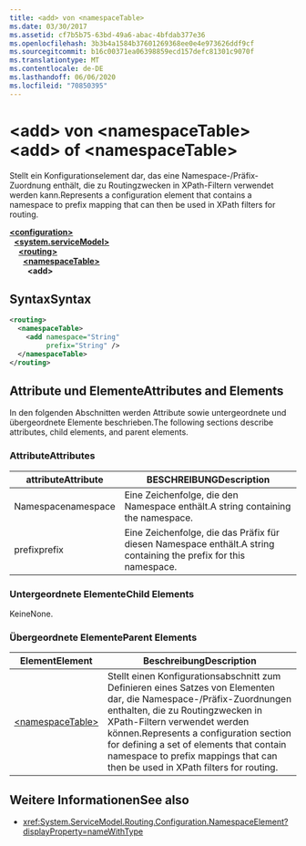 ```yaml
---
title: <add> von <namespaceTable>
ms.date: 03/30/2017
ms.assetid: cf7b5b75-63bd-49a6-abac-4bfdab377e36
ms.openlocfilehash: 3b3b4a1584b37601269368ee0e4e973626ddf9cf
ms.sourcegitcommit: b16c00371ea06398859ecd157defc81301c9070f
ms.translationtype: MT
ms.contentlocale: de-DE
ms.lasthandoff: 06/06/2020
ms.locfileid: "70850395"
---
```

# <a name="add-of-namespacetable"></a><span data-ttu-id="cd087-102">\<add> von \<namespaceTable></span><span class="sxs-lookup"><span data-stu-id="cd087-102">\<add> of \<namespaceTable></span></span>
<span data-ttu-id="cd087-103">Stellt ein Konfigurationselement dar, das eine Namespace-/Präfix-Zuordnung enthält, die zu Routingzwecken in XPath-Filtern verwendet werden kann.</span><span class="sxs-lookup"><span data-stu-id="cd087-103">Represents a configuration element that contains a namespace to prefix mapping that can then be used in XPath filters for routing.</span></span>  
  
[**\<configuration>**](../configuration-element.md)\
&nbsp;&nbsp;[**\<system.serviceModel>**](system-servicemodel.md)\
&nbsp;&nbsp;&nbsp;&nbsp;[**\<routing>**](routing.md)\
&nbsp;&nbsp;&nbsp;&nbsp;&nbsp;&nbsp;[**\<namespaceTable>**](namespacetable.md)\
&nbsp;&nbsp;&nbsp;&nbsp;&nbsp;&nbsp;&nbsp;&nbsp;**\<add>**  
  
## <a name="syntax"></a><span data-ttu-id="cd087-104">Syntax</span><span class="sxs-lookup"><span data-stu-id="cd087-104">Syntax</span></span>  
  
```xml  
<routing>
  <namespaceTable>
    <add namespace="String"
         prefix="String" />
  </namespaceTable>
</routing>
```  
  
## <a name="attributes-and-elements"></a><span data-ttu-id="cd087-105">Attribute und Elemente</span><span class="sxs-lookup"><span data-stu-id="cd087-105">Attributes and Elements</span></span>  
 <span data-ttu-id="cd087-106">In den folgenden Abschnitten werden Attribute sowie untergeordnete und übergeordnete Elemente beschrieben.</span><span class="sxs-lookup"><span data-stu-id="cd087-106">The following sections describe attributes, child elements, and parent elements.</span></span>  
  
### <a name="attributes"></a><span data-ttu-id="cd087-107">Attribute</span><span class="sxs-lookup"><span data-stu-id="cd087-107">Attributes</span></span>  
  
|<span data-ttu-id="cd087-108">attribute</span><span class="sxs-lookup"><span data-stu-id="cd087-108">Attribute</span></span>|<span data-ttu-id="cd087-109">BESCHREIBUNG</span><span class="sxs-lookup"><span data-stu-id="cd087-109">Description</span></span>|  
|---------------|-----------------|  
|<span data-ttu-id="cd087-110">Namespace</span><span class="sxs-lookup"><span data-stu-id="cd087-110">namespace</span></span>|<span data-ttu-id="cd087-111">Eine Zeichenfolge, die den Namespace enthält.</span><span class="sxs-lookup"><span data-stu-id="cd087-111">A string containing the namespace.</span></span>|  
|<span data-ttu-id="cd087-112">prefix</span><span class="sxs-lookup"><span data-stu-id="cd087-112">prefix</span></span>|<span data-ttu-id="cd087-113">Eine Zeichenfolge, die das Präfix für diesen Namespace enthält.</span><span class="sxs-lookup"><span data-stu-id="cd087-113">A string containing the prefix for this namespace.</span></span>|  
  
### <a name="child-elements"></a><span data-ttu-id="cd087-114">Untergeordnete Elemente</span><span class="sxs-lookup"><span data-stu-id="cd087-114">Child Elements</span></span>  
 <span data-ttu-id="cd087-115">Keine</span><span class="sxs-lookup"><span data-stu-id="cd087-115">None.</span></span>  
  
### <a name="parent-elements"></a><span data-ttu-id="cd087-116">Übergeordnete Elemente</span><span class="sxs-lookup"><span data-stu-id="cd087-116">Parent Elements</span></span>  
  
|<span data-ttu-id="cd087-117">Element</span><span class="sxs-lookup"><span data-stu-id="cd087-117">Element</span></span>|<span data-ttu-id="cd087-118">Beschreibung</span><span class="sxs-lookup"><span data-stu-id="cd087-118">Description</span></span>|  
|-------------|-----------------|  
|[\<namespaceTable>](namespacetable.md)|<span data-ttu-id="cd087-119">Stellt einen Konfigurationsabschnitt zum Definieren eines Satzes von Elementen dar, die Namespace-/Präfix-Zuordnungen enthalten, die zu Routingzwecken in XPath-Filtern verwendet werden können.</span><span class="sxs-lookup"><span data-stu-id="cd087-119">Represents a configuration section for defining a set of elements that contain namespace to prefix mappings that can then be used in XPath filters for routing.</span></span>|  
  
## <a name="see-also"></a><span data-ttu-id="cd087-120">Weitere Informationen</span><span class="sxs-lookup"><span data-stu-id="cd087-120">See also</span></span>

- <xref:System.ServiceModel.Routing.Configuration.NamespaceElement?displayProperty=nameWithType>
